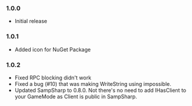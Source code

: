 ### 1.0.0
- Initial release

### 1.0.1
- Added icon for NuGet Package

### 1.0.2
- Fixed RPC blocking didn't work
- Fixed a bug (#10) that was making WriteString using impossible.
- Updated SampSharp to 0.8.0. Not there's no need to add IHasClient to your GameMode as Client is public in SampSharp.